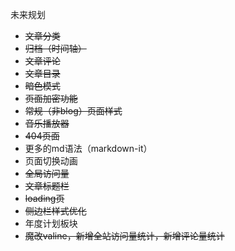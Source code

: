 未来规划
- ~~文章分类~~
- ~~归档（时间轴）~~
- ~~文章评论~~
- ~~文章目录~~
- ~~暗色模式~~
- ~~页面加密功能~~
- ~~常规（非blog）页面样式~~
- ~~音乐播放器~~
- ~~404页面~~
- 更多的md语法（markdown-it）
- 页面切换动画
- ~~全局访问量~~
- ~~文章标题栏~~
- ~~loading页~~
- ~~侧边栏样式优化~~
- 年度计划板块
- ~~魔改valine，新增全站访问量统计，新增评论量统计~~
